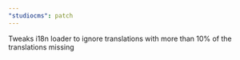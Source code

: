 ```yaml
---
"studiocms": patch
---
```


Tweaks i18n loader to ignore translations with more than 10% of the translations missing
